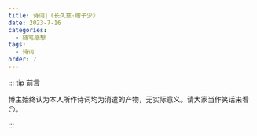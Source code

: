 ```yaml
---
title: 诗词|《长久意·赠子少》
date: 2023-7-16
categories: 
  - 随笔感想
tags: 
  - 诗词
order: 7
---
```


::: tip 前言

 博主始终认为本人所作诗词均为消遣的产物，无实际意义。请大家当作笑话来看😶。

:::

<Poem t="《长久意·赠子少》" :p="['遥忆雨雪 风霜多久','与君几时尽戏游','楼落无人','却闻欢声笑语','知情谊正浓','','白云薄雾 往事回眸','相交畅谈为挚友','秋去冬来','却言明月无园','望黎晓心头']"/>

